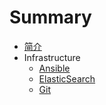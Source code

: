 # Summary
* [简介](README.md)
* Infrastructure
    * [Ansible](infrastructure/ansible/ansible-introduction.md)
    * [ElasticSearch](infrastructure/elasticsearch/elasticsearch-tutorial-basic-concepts.md)
    * [Git](git/git.md)

